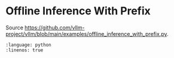 # Offline Inference With Prefix

Source <https://github.com/vllm-project/vllm/blob/main/examples/offline_inference_with_prefix.py>.

```{literalinclude} ../../../../examples/offline_inference_with_prefix.py
:language: python
:linenos: true
```
